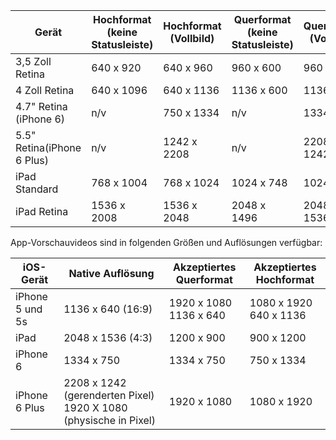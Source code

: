 |Gerät|Hochformat (keine Statusleiste)|Hochformat (Vollbild)|Querformat (keine Statusleiste)|Querformat (Vollbild)|
|---|---|---|---|---|
|3,5 Zoll Retina|640 x 920|640 x 960|960 x 600|960 x 640|
|4 Zoll Retina|640 x 1096|640 x 1136|1136 x 600|1136 x 640|
|4.7" Retina (iPhone 6)|n/v|750 x 1334|n/v|1334 x 750|
|5.5" Retina(iPhone 6 Plus)|n/v|1242 x 2208|n/v|2208 x 1242|
|iPad Standard|768 x 1004|768 x 1024|1024 x 748|1024 x 768|
|iPad Retina|1536 x 2008|1536 x 2048|2048 x 1496|2048 x 1536|

App-Vorschauvideos sind in folgenden Größen und Auflösungen verfügbar:

|iOS-Gerät|Native Auflösung|Akzeptiertes Querformat|Akzeptiertes Hochformat|
|---|---|---|---|
|iPhone 5 und 5s|1136 x 640 (16:9)|1920 x 1080<br />1136 x 640|1080 x 1920<br />640 x 1136|
|iPad|2048 x 1536 (4:3)|1200 x 900|900 x 1200|
|iPhone 6|1334 x 750|1334 x 750|750 x 1334|
|iPhone 6 Plus|2208 x 1242 (gerenderten Pixel) 1920 X 1080 (physische in Pixel)|1920 x 1080|1080 x 1920|

